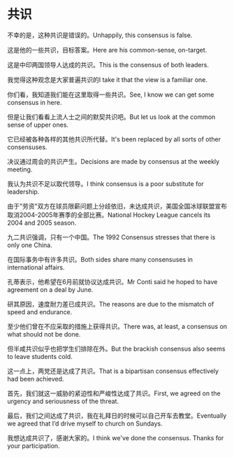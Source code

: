 # 共识

<p><span class="chinese">不幸的是，这种共识是错误的。</span><span class="english">Unhappily, this consensus is false.</span></p>

<p><span class="chinese">这是他的一些共识，目标答案。</span><span class="english">Here are his common-sense, on-target.</span></p>

<p><span class="chinese">这是中印两国领导人达成的共识。</span><span class="english">This is the consensus of both leaders.</span></p>

<p><span class="chinese">我觉得这种观念是大家普遍共识的</span><span class="english">I take it that the view is a familiar one.</span></p>

<p><span class="chinese">你们看，我知道我们能在这里取得一些共识。</span><span class="english">See, I know we can get some consensus in here.</span></p>

<p><span class="chinese">但是让我们看看上流人士之间的默契共识吧。</span><span class="english">But let us look at the common sense of upper ones.</span></p>

<p><span class="chinese">它已经被各种各样的其他共识所代替。</span><span class="english">It's been replaced by all sorts of other consensuses.</span></p>

<p><span class="chinese">决议通过周会的共识产生。</span><span class="english">Decisions are made by consensus at the weekly meeting.</span></p>

<p><span class="chinese">我认为共识不足以取代领导。</span><span class="english">I think consensus is a poor substitute for leadership.</span></p>

<p><span class="chinese">由于"劳资"双方在球员限薪问题上分歧依旧，未达成共识，美国全国冰球联盟宣布取消2004-2005年赛季的全部比赛。</span><span class="english">National Hockey League cancels its 2004 and 2005 season.</span></p>

<p><span class="chinese">九二共识强调，只有一个中国。</span><span class="english">The 1992 Consensus stresses that there is only one China.</span></p>

<p><span class="chinese">在国际事务中有许多共识。</span><span class="english">Both sides share many consensuses in international affairs.</span></p>

<p><span class="chinese">孔蒂表示，他希望在6月前就协议达成共识。</span><span class="english">Mr Conti said he hoped to have agreement on a deal by June.</span></p>

<p><span class="chinese">研其原因，速度耐力差已成共识。</span><span class="english">The reasons are due to the mismatch of speed and endurance.</span></p>

<p><span class="chinese">至少他们曾在不应采取的措施上获得共识。</span><span class="english">There was, at least, a consensus on what should not be done.</span></p>

<p><span class="chinese">但半咸共识似乎也把学生们排除在外。</span><span class="english">But the brackish consensus also seems to leave students cold.</span></p>

<p><span class="chinese">这一点上，两党还是达成了共识。</span><span class="english">That is a bipartisan consensus effectively had been achieved.</span></p>

<p><span class="chinese">首先，我们就这一威胁的紧迫性和严峻性达成了共识。</span><span class="english">First, we agreed on the urgency and seriousness of the threat.</span></p>

<p><span class="chinese">最后，我们之间达成了共识，我在礼拜日的时候可以自己开车去教堂。</span><span class="english">Eventually we agreed that I’d drive myself to church on Sundays.</span></p>

<p><span class="chinese">我想达成共识了，感谢大家的。</span><span class="english">I think we've done the consensus. Thanks for your participation.</span></p>

